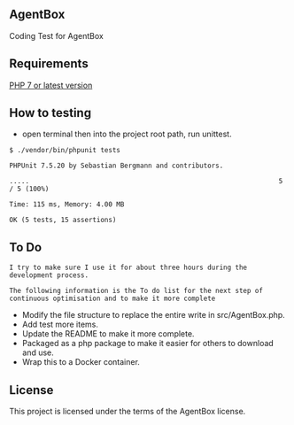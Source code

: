 ## AgentBox

Coding Test for AgentBox

## Requirements
<a href="https://www.php.net/downloads.php" target="_blank">PHP 7 or latest version</a>

## How to testing
- open terminal then into the project root path, run unittest.
```shell
$ ./vendor/bin/phpunit tests

PHPUnit 7.5.20 by Sebastian Bergmann and contributors.

.....                                                               5 / 5 (100%)

Time: 115 ms, Memory: 4.00 MB

OK (5 tests, 15 assertions)
```

## To Do
```shell
I try to make sure I use it for about three hours during the development process.

The following information is the To do list for the next step of continuous optimisation and to make it more complete
```
- Modify the file structure to replace the entire write in src/AgentBox.php.
- Add test more items.
- Update the README to make it more complete.
- Packaged as a php package to make it easier for others to download and use.
- Wrap this to a Docker container.

## License
This project is licensed under the terms of the AgentBox license.



